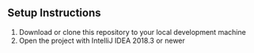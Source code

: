 ## Setup Instructions

1. Download or clone this repository to your local development machine
2. Open the project with IntelliJ IDEA 2018.3 or newer
